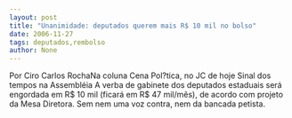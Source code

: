 ```yaml
---
layout: post
title: "Unanimidade: deputados querem mais R$ 10 mil no bolso"
date: 2006-11-27
tags: deputados,rembolso
author: None
---
```

Por Ciro Carlos RochaNa coluna
 Cena Pol?tica, no JC de hoje
Sinal dos tempos na Assembléia A verba de gabinete dos deputados estaduais será engordada em R$ 10 mil (ficará em R$ 47 mil/mês), de acordo com projeto da Mesa Diretora. Sem nem uma voz contra, nem da bancada petista. 